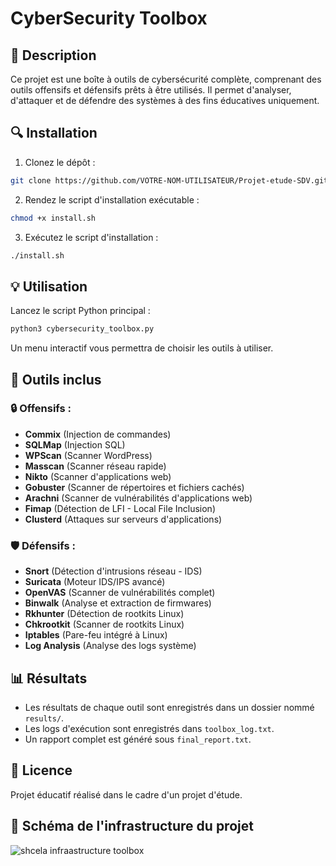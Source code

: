 
# CyberSecurity Toolbox

## 📌 Description
Ce projet est une boîte à outils de cybersécurité complète, comprenant des outils offensifs et défensifs prêts à être utilisés. Il permet d'analyser, d'attaquer et de défendre des systèmes à des fins éducatives uniquement.

## 🔍 Installation
1. Clonez le dépôt :
```bash
git clone https://github.com/VOTRE-NOM-UTILISATEUR/Projet-etude-SDV.git
```
2. Rendez le script d'installation exécutable :
```bash
chmod +x install.sh
```
3. Exécutez le script d'installation :
```bash
./install.sh
```

## 💡 Utilisation
Lancez le script Python principal :
```bash
python3 cybersecurity_toolbox.py
```
Un menu interactif vous permettra de choisir les outils à utiliser.

## 📑 Outils inclus
### 🔒 Offensifs :
- **Commix** (Injection de commandes)
- **SQLMap** (Injection SQL)
- **WPScan** (Scanner WordPress)
- **Masscan** (Scanner réseau rapide)
- **Nikto** (Scanner d'applications web)
- **Gobuster** (Scanner de répertoires et fichiers cachés)
- **Arachni** (Scanner de vulnérabilités d'applications web)
- **Fimap** (Détection de LFI - Local File Inclusion)
- **Clusterd** (Attaques sur serveurs d'applications)

### 🛡️ Défensifs :
- **Snort** (Détection d'intrusions réseau - IDS)
- **Suricata** (Moteur IDS/IPS avancé)
- **OpenVAS** (Scanner de vulnérabilités complet)
- **Binwalk** (Analyse et extraction de firmwares)
- **Rkhunter** (Détection de rootkits Linux)
- **Chkrootkit** (Scanner de rootkits Linux)
- **Iptables** (Pare-feu intégré à Linux)
- **Log Analysis** (Analyse des logs système)

## 📊 Résultats
- Les résultats de chaque outil sont enregistrés dans un dossier nommé `results/`.
- Les logs d'exécution sont enregistrés dans `toolbox_log.txt`.
- Un rapport complet est généré sous `final_report.txt`.

## 📄 Licence
Projet éducatif réalisé dans le cadre d'un projet d'étude.

## 📄 Schéma de l'infrastructure du projet

![shcela infraastructure toolbox](https://github.com/user-attachments/assets/2cff5f71-e106-4958-8d4a-b4c5d3fe796c)


